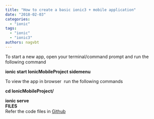 ```yaml
---
title: "How to create a basic ionic3 + mobile application"
date: "2018-02-03"
categories: 
  - "ionic"
tags: 
  - "ionic"
  - "ionic3"
authors: nagvbt
---
```


To start a new app, open your terminal/command prompt and run the following command

**ionic start IonicMobileProject sidemenu**

To view the app in browser  run the following commands

  

**cd IonicMobileProject/**

**ionic serve**  
**FILES**  
Refer the code files in [Github](https://github.com/nagvbt/IonicTemplate/commit/577c6433435af108dc27dec1e8267075c04e9d3d)
